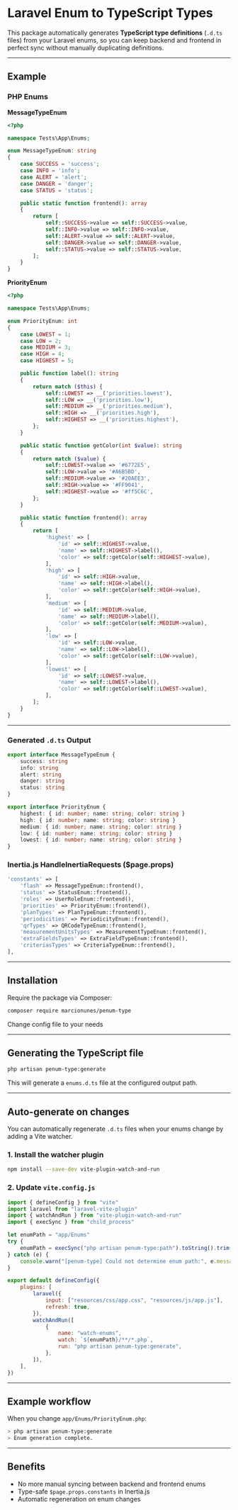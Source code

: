 # Laravel Enum to TypeScript Types

This package automatically generates **TypeScript type definitions** (`.d.ts` files) from your Laravel enums, so you can keep backend and frontend in perfect sync without manually duplicating definitions.

---

## Example

### PHP Enums

**MessageTypeEnum**

```php
<?php

namespace Tests\App\Enums;

enum MessageTypeEnum: string
{
    case SUCCESS = 'success';
    case INFO = 'info';
    case ALERT = 'alert';
    case DANGER = 'danger';
    case STATUS = 'status';

    public static function frontend(): array
    {
        return [
            self::SUCCESS->value => self::SUCCESS->value,
            self::INFO->value => self::INFO->value,
            self::ALERT->value => self::ALERT->value,
            self::DANGER->value => self::DANGER->value,
            self::STATUS->value => self::STATUS->value,
        ];
    }
}
```

**PriorityEnum**

```php
<?php

namespace Tests\App\Enums;

enum PriorityEnum: int
{
    case LOWEST = 1;
    case LOW = 2;
    case MEDIUM = 3;
    case HIGH = 4;
    case HIGHEST = 5;

    public function label(): string
    {
        return match ($this) {
            self::LOWEST => __('priorities.lowest'),
            self::LOW => __('priorities.low'),
            self::MEDIUM => __('priorities.medium'),
            self::HIGH => __('priorities.high'),
            self::HIGHEST => __('priorities.highest'),
        };
    }

    public static function getColor(int $value): string
    {
        return match ($value) {
            self::LOWEST->value => '#6772E5',
            self::LOW->value => '#A6B5BD',
            self::MEDIUM->value => '#20AEE3',
            self::HIGH->value => '#FF9041',
            self::HIGHEST->value => '#ff5C6C',
        };
    }

    public static function frontend(): array
    {
        return [
            'highest' => [
                'id' => self::HIGHEST->value,
                'name' => self::HIGHEST->label(),
                'color' => self::getColor(self::HIGHEST->value),
            ],
            'high' => [
                'id' => self::HIGH->value,
                'name' => self::HIGH->label(),
                'color' => self::getColor(self::HIGH->value),
            ],
            'medium' => [
                'id' => self::MEDIUM->value,
                'name' => self::MEDIUM->label(),
                'color' => self::getColor(self::MEDIUM->value),
            ],
            'low' => [
                'id' => self::LOW->value,
                'name' => self::LOW->label(),
                'color' => self::getColor(self::LOW->value),
            ],
            'lowest' => [
                'id' => self::LOWEST->value,
                'name' => self::LOWEST->label(),
                'color' => self::getColor(self::LOWEST->value),
            ],
        ];
    }
}
```

---

### Generated `.d.ts` Output

```ts
export interface MessageTypeEnum {
	success: string
	info: string
	alert: string
	danger: string
	status: string
}

export interface PriorityEnum {
	highest: { id: number; name: string; color: string }
	high: { id: number; name: string; color: string }
	medium: { id: number; name: string; color: string }
	low: { id: number; name: string; color: string }
	lowest: { id: number; name: string; color: string }
}
```

### Inertia.js HandleInertiaRequests ($page.props)

```php
'constants' => [
    'flash' => MessageTypeEnum::frontend(),
    'status' => StatusEnum::frontend(),
    'roles' => UserRoleEnum::frontend(),
    'priorities' => PriorityEnum::frontend(),
    'planTypes' => PlanTypeEnum::frontend(),
    'periodicities' => PeriodicityEnum::frontend(),
    'qrTypes' => QRCodeTypeEnum::frontend(),
    'measurementUnitsTypes' => MeasurementTypeEnum::frontend(),
    'extraFieldsTypes' => ExtraFieldTypeEnum::frontend(),
    'criteriasTypes' => CriteriaTypeEnum::frontend(),
],
```

---

## Installation

Require the package via Composer:

```bash
composer require marcionunes/penum-type
```

Change config file to your needs

---

## Generating the TypeScript file

```bash
php artisan penum-type:generate
```

This will generate a `enums.d.ts` file at the configured output path.

---

## Auto-generate on changes

You can automatically regenerate `.d.ts` files when your enums change by adding a Vite watcher.

### 1. Install the watcher plugin

```bash
npm install --save-dev vite-plugin-watch-and-run
```

### 2. Update `vite.config.js`

```js
import { defineConfig } from "vite"
import laravel from "laravel-vite-plugin"
import { watchAndRun } from "vite-plugin-watch-and-run"
import { execSync } from "child_process"

let enumPath = "app/Enums"
try {
	enumPath = execSync("php artisan penum-type:path").toString().trim()
} catch (e) {
	console.warn("[penum-type] Could not determine enum path:", e.message)
}

export default defineConfig({
	plugins: [
		laravel({
			input: ["resources/css/app.css", "resources/js/app.js"],
			refresh: true,
		}),
		watchAndRun([
			{
				name: "watch-enums",
				watch: `${enumPath}/**/*.php`,
				run: "php artisan penum-type:generate",
			},
		]),
	],
})
```

---

## Example workflow

When you change `app/Enums/PriorityEnum.php`:

```bash
> php artisan penum-type:generate
> Enum generation complete.
```

---

## Benefits

- No more manual syncing between backend and frontend enums
- Type-safe `$page.props.constants` in Inertia.js
- Automatic regeneration on enum changes
